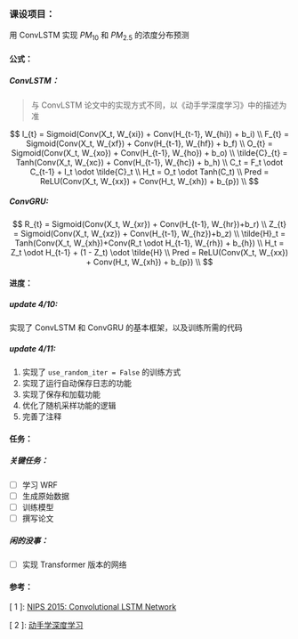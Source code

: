 ### 课设项目：

用 ConvLSTM 实现 $PM_{10}$ 和 $PM_{2.5}$ 的浓度分布预测



#### 公式：

##### ConvLSTM：

> 与 ConvLSTM 论文中的实现方式不同，以《动手学深度学习》中的描述为准

$$
I_{t} = Sigmoid(Conv(X_t, W_{xi}) + Conv(H_{t-1}, W_{hi}) + b_i) \\
F_{t} = Sigmoid(Conv(X_t, W_{xf}) + Conv(H_{t-1}, W_{hf}) + b_f) \\
O_{t} = Sigmoid(Conv(X_t, W_{xo}) + Conv(H_{t-1}, W_{ho}) + b_o) \\
\tilde{C}_{t} = Tanh(Conv(X_t, W_{xc}) + Conv(H_{t-1}, W_{hc}) + b_h) \\
C_t = F_t \odot C_{t-1} + I_t \odot \tilde{C}_t \\
H_t = O_t \odot Tanh(C_t) \\ 
Pred = ReLU(Conv(X_t, W_{xx}) + Conv(H_t, W_{xh}) + b_{p}) \\
$$

##### ConvGRU:

$$
R_{t} = Sigmoid(Conv(X_t, W_{xr}) + Conv(H_{t-1}, W_{hr})+b_r) \\
Z_{t} = Sigmoid(Conv(X_t, W_{xz}) + Conv(H_{t-1}, W_{hz})+b_z) \\
\tilde{H}_t = Tanh(Conv(X_t, W_{xh})+Conv(R_t \odot H_{t-1}, W_{rh}) + b_{h}) \\
H_t = Z_t \odot H_{t-1} + (1 - Z_t) \odot \tilde{H} \\
Pred = ReLU(Conv(X_t, W_{xx}) + Conv(H_t, W_{xh}) + b_{p}) \\
$$

#### 进度：

##### update 4/10:

实现了 ConvLSTM 和 ConvGRU 的基本框架，以及训练所需的代码

##### update 4/11:

1. 实现了 `use_random_iter = False` 的训练方式
2. 实现了运行自动保存日志的功能
3. 实现了保存和加载功能
4. 优化了随机采样功能的逻辑
5. 完善了注释



#### 任务：

##### 关键任务：

- [ ] 学习 WRF
- [ ] 生成原始数据
- [ ] 训练模型
- [ ] 撰写论文

##### 闲的没事：

- [ ] 实现 Transformer 版本的网络



#### 参考：

\[ 1 \]: [NIPS 2015: Convolutional LSTM Network](https://proceedings.neurips.cc/paper/2015/file/07563a3fe3bbe7e3ba84431ad9d055af-Paper.pdf )

\[ 2 \]: [动手学深度学习](https://zh.d2l.ai/)



